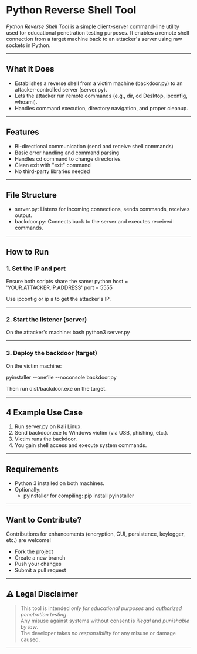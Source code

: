 #  Python Reverse Shell Tool

*Python Reverse Shell Tool* is a simple client-server command-line utility used for educational penetration testing purposes. It enables a remote shell connection from a target machine back to an attacker's server using raw sockets in Python.

---

##  What It Does

- Establishes a reverse shell from a victim machine (backdoor.py) to an attacker-controlled server (server.py).
- Lets the attacker run remote commands (e.g., dir, cd Desktop, ipconfig, whoami).
- Handles command execution, directory navigation, and proper cleanup.

---

##  Features

-  Bi-directional communication (send and receive shell commands)
-  Basic error handling and command parsing
-  Handles cd command to change directories
-  Clean exit with "exit" command
-  No third-party libraries needed

---

## File Structure

- server.py: Listens for incoming connections, sends commands, receives output.
- backdoor.py: Connects back to the server and executes received commands.

---

##  How to Run

### 1. Set the IP and port

Ensure both scripts share the same:
python
host = 'YOUR.ATTACKER.IP.ADDRESS'
port = 5555


Use ipconfig or ip a to get the attacker's IP.

---

###  2. Start the listener (server)

On the attacker's machine:
bash
python3 server.py


---

###  3. Deploy the backdoor (target)

On the victim machine:

pyinstaller --onefile --noconsole backdoor.py


Then run dist/backdoor.exe on the target.

---

## 4 Example Use Case

1. Run server.py on Kali Linux.
2. Send backdoor.exe to Windows victim (via USB, phishing, etc.).
3. Victim runs the backdoor.
4. You gain shell access and execute system commands.

---

##  Requirements

- Python 3 installed on both machines.
- Optionally:
  - pyinstaller for compiling:
      pip install pyinstaller
    

---

##  Want to Contribute?

Contributions for enhancements (encryption, GUI, persistence, keylogger, etc.) are welcome!

- Fork the project
- Create a new branch
- Push your changes
- Submit a pull request

---

## ⚠ Legal Disclaimer

> This tool is intended *only for educational purposes* and *authorized penetration testing*.  
> Any misuse against systems without consent is *illegal* and *punishable by law*.  
> The developer takes *no responsibility* for any misuse or damage caused.

---
